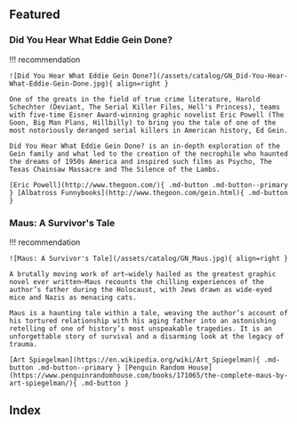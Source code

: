 ## Featured

### Did You Hear What Eddie Gein Done?

!!! recommendation

    ![Did You Hear What Eddie Gein Done?](/assets/catalog/GN_Did-You-Hear-What-Eddie-Gein-Done.jpg){ align=right }

    One of the greats in the field of true crime literature, Harold Schechter (Deviant, The Serial Killer Files, Hell's Princess), teams with five-time Eisner Award-winning graphic novelist Eric Powell (The Goon, Big Man Plans, Hillbilly) to bring you the tale of one of the most notoriously deranged serial killers in American history, Ed Gein.

    Did You Hear What Eddie Gein Done? is an in-depth exploration of the Gein family and what led to the creation of the necrophile who haunted the dreams of 1950s America and inspired such films as Psycho, The Texas Chainsaw Massacre and The Silence of the Lambs. 

    [Eric Powell](http://www.thegoon.com/){ .md-button .md-button--primary } [Albatross Funnybooks](http://www.thegoon.com/gein.html){ .md-button }

### Maus: A Survivor's Tale

!!! recommendation

    ![Maus: A Survivor's Tale](/assets/catalog/GN_Maus.jpg){ align=right }

    A brutally moving work of art—widely hailed as the greatest graphic novel ever written—Maus recounts the chilling experiences of the author’s father during the Holocaust, with Jews drawn as wide-eyed mice and Nazis as menacing cats. 

    Maus is a haunting tale within a tale, weaving the author’s account of his tortured relationship with his aging father into an astonishing retelling of one of history’s most unspeakable tragedies. It is an unforgettable story of survival and a disarming look at the legacy of trauma.

    [Art Spiegelman](https://en.wikipedia.org/wiki/Art_Spiegelman){ .md-button .md-button--primary } [Penguin Random House](https://www.penguinrandomhouse.com/books/171065/the-complete-maus-by-art-spiegelman/){ .md-button }


## Index